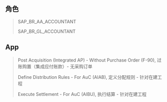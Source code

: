 ## 角色
> SAP_BR_AA_ACCOUNTANT
>
> SAP_BR_GL_ACCOUNTANT
## App
> Post Acquisition (Integrated AP) - Without Purchase Order (F-90), 过账购置（集成应付账款）- 无采购订单
>
> Define Distribution Rules - For AuC (AIAB), 定义分配规则 - 针对在建工程
>
> Execute Settlement - For AuC (AIBU), 执行结算 - 针对在建工程